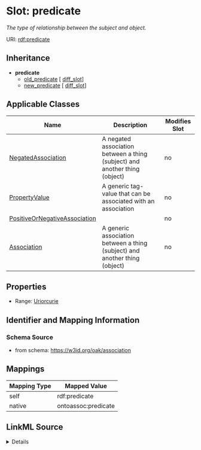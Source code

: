 

# Slot: predicate


_The type of relationship between the subject and object._





URI: [rdf:predicate](rdf:predicate)




## Inheritance

* **predicate**
    * [old_predicate](old_predicate.md) [ [diff_slot](diff_slot.md)]
    * [new_predicate](new_predicate.md) [ [diff_slot](diff_slot.md)]






## Applicable Classes

| Name | Description | Modifies Slot |
| --- | --- | --- |
| [NegatedAssociation](NegatedAssociation.md) | A negated association between a thing (subject) and another thing (object) |  no  |
| [PropertyValue](PropertyValue.md) | A generic tag-value that can be associated with an association |  no  |
| [PositiveOrNegativeAssociation](PositiveOrNegativeAssociation.md) |  |  no  |
| [Association](Association.md) | A generic association between a thing (subject) and another thing (object) |  no  |







## Properties

* Range: [Uriorcurie](Uriorcurie.md)





## Identifier and Mapping Information







### Schema Source


* from schema: https://w3id.org/oak/association




## Mappings

| Mapping Type | Mapped Value |
| ---  | ---  |
| self | rdf:predicate |
| native | ontoassoc:predicate |




## LinkML Source

<details>
```yaml
name: predicate
description: The type of relationship between the subject and object.
from_schema: https://w3id.org/oak/association
rank: 1000
slot_uri: rdf:predicate
alias: predicate
domain_of:
- PositiveOrNegativeAssociation
- PropertyValue
slot_group: core_triple
range: uriorcurie

```
</details>